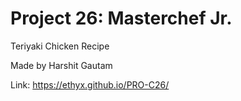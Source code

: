 # Project 26: Masterchef Jr.
Teriyaki Chicken Recipe

Made by Harshit Gautam

Link: https://ethyx.github.io/PRO-C26/
